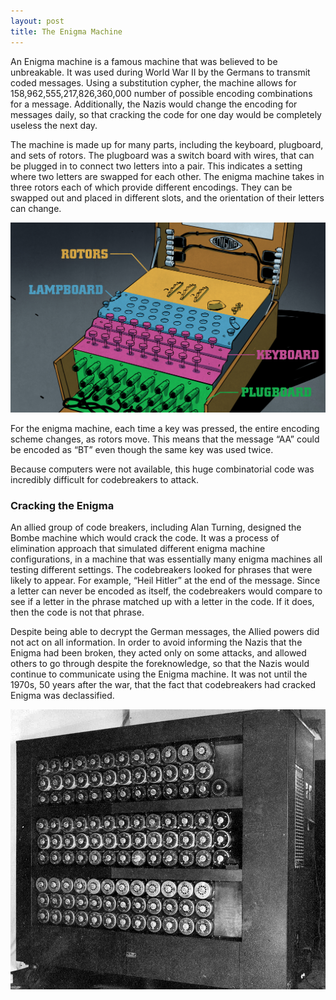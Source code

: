 ```yaml
---
layout: post
title: The Enigma Machine
---
```


An Enigma machine is a famous machine that was believed to be unbreakable. It was used during World War II by the Germans to transmit coded messages. Using a substitution cypher, the machine allows for 158,962,555,217,826,360,000 number of possible encoding combinations for a message. Additionally, the Nazis would change the encoding for messages daily, so that cracking the code for one day would be completely useless the next day.

The machine is made up for many parts, including the keyboard, plugboard, and sets of rotors. The plugboard was a switch board with wires, that can be plugged in to connect two letters into a pair. This indicates a setting where two letters are swapped for each other. The enigma machine takes in three rotors each of which provide different encodings. They can be swapped out and placed in different slots, and the orientation of their letters can change. 

![Enigma Machine](/public/images/enigma.jpg)

For the enigma machine, each time a key was pressed, the entire encoding scheme changes, as rotors move. This means that the message “AA” could be encoded as “BT” even though the same key was used twice.

Because computers were not available, this huge combinatorial code was incredibly difficult for codebreakers to attack.

### Cracking the Enigma

An allied group of code breakers, including Alan Turning, designed the Bombe machine which would crack the code. It was a process of elimination approach that simulated different enigma machine configurations, in a machine that was essentially many enigma machines all testing different settings. The codebreakers looked for phrases that were likely to appear. For example, “Heil Hitler” at the end of the message. Since a letter can never be encoded as itself, the codebreakers would compare to see if a letter in the phrase matched up with a letter in the code. If it does, then the code is not that phrase.

Despite being able to decrypt the German messages, the Allied powers did not act on all information. In order to avoid informing the Nazis that the Enigma had been broken, they acted only on some attacks, and allowed others to go through despite the foreknowledge, so that the Nazis would continue to communicate using the Enigma machine. It was not until the 1970s, 50 years after the war, that the fact that codebreakers had cracked Enigma was declassified.

![Bombe Machine](/public/images/Bletchley_Park_Bombe.jpg)
